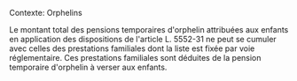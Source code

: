 Contexte: Orphelins

Le montant total des pensions temporaires d'orphelin attribuées aux enfants en application des dispositions de l'article L. 5552-31 ne peut se cumuler avec celles des prestations familiales dont la liste est fixée par voie réglementaire. Ces prestations familiales sont déduites de la pension temporaire d'orphelin à verser aux enfants.